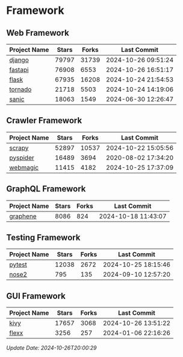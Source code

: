 # Framework

## Web Framework
| Project Name | Stars | Forks | Last Commit |
| ------------ | ----- | ----- | ----------- |
| [django](https://github.com/django/django) | 79797 | 31739 | 2024-10-26 09:51:24 |
| [fastapi](https://github.com/fastapi/fastapi) | 76908 | 6553 | 2024-10-26 16:51:17 |
| [flask](https://github.com/pallets/flask) | 67935 | 16208 | 2024-10-24 21:54:53 |
| [tornado](https://github.com/tornadoweb/tornado) | 21718 | 5503 | 2024-10-24 14:19:06 |
| [sanic](https://github.com/sanic-org/sanic) | 18063 | 1549 | 2024-06-30 12:26:47 |

## Crawler Framework
| Project Name | Stars | Forks | Last Commit |
| ------------ | ----- | ----- | ----------- |
| [scrapy](https://github.com/scrapy/scrapy) | 52897 | 10537 | 2024-10-22 15:05:56 |
| [pyspider](https://github.com/binux/pyspider) | 16489 | 3694 | 2020-08-02 17:34:20 |
| [webmagic](https://github.com/code4craft/webmagic) | 11415 | 4182 | 2024-10-25 17:37:09 |

## GraphQL Framework
| Project Name | Stars | Forks | Last Commit |
| ------------ | ----- | ----- | ----------- |
| [graphene](https://github.com/graphql-python/graphene) | 8086 | 824 | 2024-10-18 11:43:07 |

## Testing Framework
| Project Name | Stars | Forks | Last Commit |
| ------------ | ----- | ----- | ----------- |
| [pytest](https://github.com/pytest-dev/pytest) | 12038 | 2672 | 2024-10-25 18:15:46 |
| [nose2](https://github.com/nose-devs/nose2) | 795 | 135 | 2024-09-10 12:57:20 |

## GUI Framework
| Project Name | Stars | Forks | Last Commit |
| ------------ | ----- | ----- | ----------- |
| [kivy](https://github.com/kivy/kivy) | 17657 | 3068 | 2024-10-26 13:51:22 |
| [flexx](https://github.com/flexxui/flexx) | 3256 | 257 | 2024-01-06 22:16:26 |

*Update Date: 2024-10-26T20:00:29*
